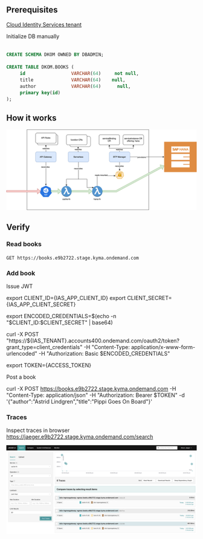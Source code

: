 ## Prerequisites


<!-- [Create hana instance](https://help.sap.com/docs/hana-cloud/sap-hana-cloud-administration-guide/create-sap-hana-database-instance-in-kyma-environment?locale=en-US) -->

<!-- https://community.sap.com/t5/technology-blogs-by-sap/provisioning-sap-hana-cloud-databases-from-kyma-and-kubernetes-2-kyma/ba-p/13577215 -->

<!-- TODO: initialize using hana design time stuff -->

[Cloud Identity Services tenant](https://help.sap.com/docs/identity-provisioning?locale=en-US&version=Cloud)

Initialize DB manually
```sql

CREATE SCHEMA DKOM OWNED BY DBADMIN;

CREATE TABLE DKOM.BOOKS (
     id                 VARCHAR(64)     not null,
     title              VARCHAR(64)    null,
     author             VARCHAR(64)      null,
     primary key(id)
);
```

## How it works


![diagram](assets/kyma-demo.drawio.svg)


## Verify

### Read books  

`GET https://books.e9b2722.stage.kyma.ondemand.com`

### Add book

Issue JWT

export CLIENT_ID={IAS_APP_CLIENT_ID}
export CLIENT_SECRET={IAS_APP_CLIENT_SECRET}

export ENCODED_CREDENTIALS=$(echo -n "$CLIENT_ID:$CLIENT_SECRET" | base64)

curl -X POST "https://${IAS_TENANT}.accounts400.ondemand.com/oauth2/token?grant_type=client_credentials" -H "Content-Type: application/x-www-form-urlencoded" -H "Authorization: Basic $ENCODED_CREDENTIALS"

export TOKEN={ACCESS_TOKEN}

Post a book

curl  -X POST https://books.e9b2722.stage.kyma.ondemand.com -H "Content-Type: application/json" -H "Authorization: Bearer $TOKEN" -d '{"author":"Astrid Lindgren","title":"Pippi Goes On Board"}'  

### Traces

Inspect traces in browser https://jaeger.e9b2722.stage.kyma.ondemand.com/search

![traces](assets/traces.png)
